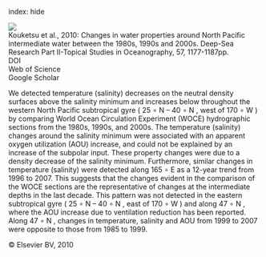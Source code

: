index: hide

<div class="Citation">
    <div class="Citation-thumb CitationThumb-linked"  data-href="https://doi.org/10.1016/j.dsr2.2009.12.007">
      <img src="https://static.claimspace.cloud/climate-study-static/refs/thumbs/3/Kouketsu_et_al_2010-thumb.png" />
    </div>

  <div class="Citation-body">
    <div class="Citation-text">Kouketsu et al., 2010: Changes in water properties around North Pacific intermediate water between the 1980s, 1990s and 2000s. <span class="Article-journal">Deep-Sea Research Part II-Topical Studies in Oceanography, </span><span class="Article-volume">57, </span>1177-1187pp.</div>
    <div class="Citation-links">
      <div class="CitationLink" data-href="https://doi.org/10.1016/j.dsr2.2009.12.007">
        <div class="CitationLink-icon CitationLink-Doi"></div>
        <div class="CitationLink-text">DOI</div>
      </div>
      <div class="CitationLink" data-href="http://cel.webofknowledge.com/InboundService.do?customersID=atyponcel&smartRedirect=yes&mode=FullRecord&IsProductCode=Yes&product=CEL&Init=Yes&Func=Frame&action=retrieve&SrcApp=literatum&SrcAuth=atyponcel&SID=7CNc3cIRaBKjGbSujFM&UT=WOS:000279305000009">
        <div class="CitationLink-icon CitationLink-Isi"></div>
        <div class="CitationLink-text">Web of Science</div>
      </div>
      <div class="CitationLink" data-href="https://scholar.google.com/scholar?q=10.1016/j.dsr2.2009.12.007">
        <div class="CitationLink-icon CitationLink-Scholar"></div>
        <div class="CitationLink-text">Google Scholar</div>
      </div>
    </div>
  </div>
</div>

We detected temperature (salinity) decreases on the neutral density surfaces above the salinity minimum and increases below throughout the western North Pacific subtropical gyre (                                                                                    25                                                                                       ∘                                                                              N                         –                                                                                    40                                                                                       ∘                                                                              N                      , west of                                                                                     170                                                                                       ∘                                                                              W                      ) by comparing World Ocean Circulation Experiment (WOCE) hydrographic sections from the 1980s, 1990s, and 2000s. The temperature (salinity) changes around the salinity minimum were associated with an apparent oxygen utilization (AOU) increase, and could not be explained by an increase of the subpolar input. These property changes were due to a density decrease of the salinity minimum. Furthermore, similar changes in temperature (salinity) were detected along                                                                                     165                                                                                       ∘                                                                              E                       as a 12-year trend from 1996 to 2007. This suggests that the changes evident in the comparison of the WOCE sections are the representative of changes at the intermediate depths in the last decade. This pattern was not detected in the eastern subtropical gyre (                                                                                    25                                                                                       ∘                                                                              N                         –                                                                                    40                                                                                       ∘                                                                              N                      , east of                                                                                     170                                                                                       ∘                                                                              W                      ) and along                                                                                     47                                                                                       ∘                                                                              N                      , where the AOU increase due to ventilation reduction has been reported. Along                                                                                     47                                                                                       ∘                                                                              N                      , changes in temperature, salinity and AOU from 1999 to 2007 were opposite to those from 1985 to 1999.

<div class="Citation-copy">
&copy; Elsevier BV, 2010
</div>